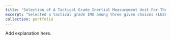 ```yaml
---
title: "Selection of A Tactical Grade Inertial Measurement Unit For The Delta IV Heavy Launch Vehicle"
excerpt: "Selected a tactical grade IMU among three given choices (LN200, HG1700, HG9848) for the Delta IV heavy launch vehicle<br/><img src='/images/500x300.png'>"
collection: portfolio
---
```


Add explanation here.